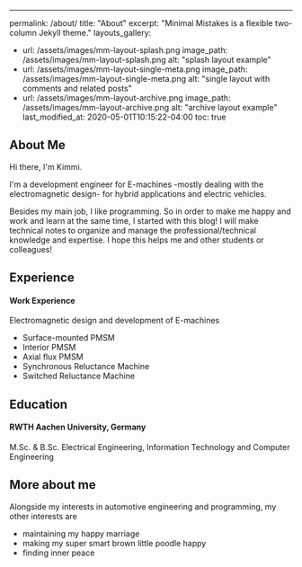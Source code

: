 ---
permalink: /about/
title: "About"
excerpt: "Minimal Mistakes is a flexible two-column Jekyll theme."
layouts_gallery:
  - url: /assets/images/mm-layout-splash.png
    image_path: /assets/images/mm-layout-splash.png
    alt: "splash layout example"
  - url: /assets/images/mm-layout-single-meta.png
    image_path: /assets/images/mm-layout-single-meta.png
    alt: "single layout with comments and related posts"
  - url: /assets/images/mm-layout-archive.png
    image_path: /assets/images/mm-layout-archive.png
    alt: "archive layout example"
last_modified_at: 2020-05-01T10:15:22-04:00
toc: true


About Me
--------
Hi there, I'm Kimmi.

I'm a development engineer for E-machines -mostly dealing with the electromagnetic design- for hybrid applications and electric vehicles.

Besides my main job, I like programming. 
So in order to make me happy and work and learn at the same time, I started with this blog!
I will make technical notes to organize and manage the professional/technical knowledge and expertise.
I hope this helps me and other students or colleagues!

Experience
-------------
#### Work Experience

Electromagnetic design and development of E-machines
- Surface-mounted PMSM
- Interior PMSM
- Axial flux PMSM
- Synchronous Reluctance Machine
- Switched Reluctance Machine

Education
---------
#### RWTH Aachen University, Germany
M.Sc. & B.Sc. Electrical Engineering, Information Technology and Computer Engineering

More about me
-------------
Alongside my interests in automotive engineering and programming, my other interests are
- maintaining my happy marriage
- making my super smart brown little poodle happy
- finding inner peace
